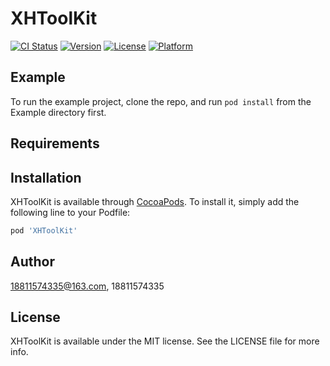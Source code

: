 # XHToolKit

[![CI Status](https://img.shields.io/travis/18811574335@163.com/XHToolKit.svg?style=flat)](https://travis-ci.org/18811574335@163.com/XHToolKit)
[![Version](https://img.shields.io/cocoapods/v/XHToolKit.svg?style=flat)](https://cocoapods.org/pods/XHToolKit)
[![License](https://img.shields.io/cocoapods/l/XHToolKit.svg?style=flat)](https://cocoapods.org/pods/XHToolKit)
[![Platform](https://img.shields.io/cocoapods/p/XHToolKit.svg?style=flat)](https://cocoapods.org/pods/XHToolKit)

## Example

To run the example project, clone the repo, and run `pod install` from the Example directory first.

## Requirements

## Installation

XHToolKit is available through [CocoaPods](https://cocoapods.org). To install
it, simply add the following line to your Podfile:

```ruby
pod 'XHToolKit'
```

## Author

18811574335@163.com, 18811574335

## License

XHToolKit is available under the MIT license. See the LICENSE file for more info.
